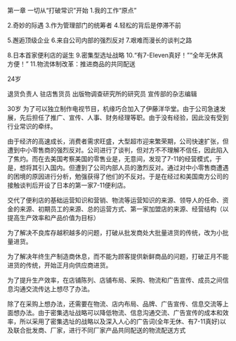 第一章 一切从“打破常识”开始
1.我的工作“原点”

2.奇妙的际遇
3.作为管理部门的统筹者
4.轻松的背后是停滞不前

5.邂逅顶级企业
6.来自公司内部的强烈反对
7.艰难而漫长的谈判之路

8.日本首家便利店的诞生
9.密集型选址战略
10.“有7-Eleven真好！”“全年无休真方便！”
11.物流体制改革：推进商品的共同配送


24岁

退货负责人
驻店售货员
出版物调查研究所的研究员
宣传部的杂志编辑


30岁
为了可以独立制作电视节目，机缘巧合加入了伊藤洋华堂。由于公司急速发展，先后担任了推广、宣传、人事、财务经理等职。由于没有经验，因此没有受到行业常识的牵绊。

由于经济的高速成长，消费者需求旺盛，大型超市迎来繁荣期，公司快速扩张，但遭到中小零售商的强烈反对。公司进行了谈判，但对方不不理解不信任，因此陷入了焦灼。而在去美国考察美国的零售业是，无意间，发现了7-11的经营模式，于是，想将其引入国内。但遭到了公司内部人员的激烈反对。通过对中小零售商遭遇的困境的原因进行分析，勉强获得了他们的不反对。于是在经过和美国南方公司的接触谈判后开设了日本的第一家7-11便利店。

交代了便利店的基础运营知识和营销、物流等运营知识的来源、领导人的任命、资金的来源、初期员工的来源、总的运营方式、第一家加盟店的来源、经营结构（以提高生产效率和产品价值为目标）

为了解决不良库存越积越多的问题，打破从批发商处大批量进货的传统，改为小批量进货。

为了解决年终生产制造商休息，而不能为顾客提供新鲜商品的问题，打破正月不能进货的传统，开始正月向供应商进货。

为了提升生产效率，在店铺陈列、店铺布局、采购、物流和广告宣传、成员之间信息沟通交流传达上想尽了办法。

除了在采购上想办法，还需要在物流、店内布局、品牌、广告宣传、信息交流等上面想办法。由于密集选址战略可以降低物流、信息沟通交流、广告宣传的成本和效率，所以采用了密集选址的战略以及深入人心的广告词(全年无休、有7-11真好)以及联合批发商、厂家，进行不同厂家产品共同配送的物流配送方式